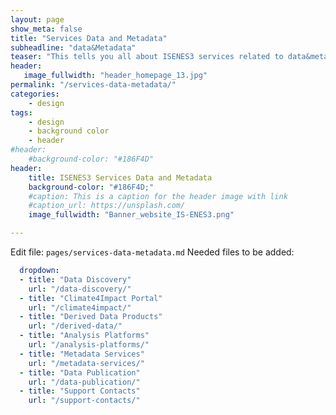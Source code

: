 ```yaml
---
layout: page
show_meta: false
title: "Services Data and Metadata"
subheadline: "data&Metadata"
teaser: "This tells you all about ISENES3 services related to data&metadata."
header:
   image_fullwidth: "header_homepage_13.jpg"
permalink: "/services-data-metadata/"
categories:
    - design
tags:
    - design
    - background color
    - header
#header:
    #background-color: "#186F4D"
header:
    title: ISENES3 Services Data and Metadata
    background-color: "#186F4D;"
    #caption: This is a caption for the header image with link
    #caption_url: https://unsplash.com/
    image_fullwidth: "Banner_website_IS-ENES3.png"

---
```


Edit file: `pages/services-data-metadata.md`
Needed files to be added:

```yaml
  dropdown:
  - title: "Data Discovery"
    url: "/data-discovery/"
  - title: "Climate4Impact Portal"
    url: "/climate4impact/"
  - title: "Derived Data Products"
    url: "/derived-data/"
  - title: "Analysis Platforms"
    url: "/analysis-platforms/"
  - title: "Metadata Services"
    url: "/metadata-services/"
  - title: "Data Publication"
    url: "/data-publication/"
  - title: "Support Contacts"
    url: "/support-contacts/"
```
